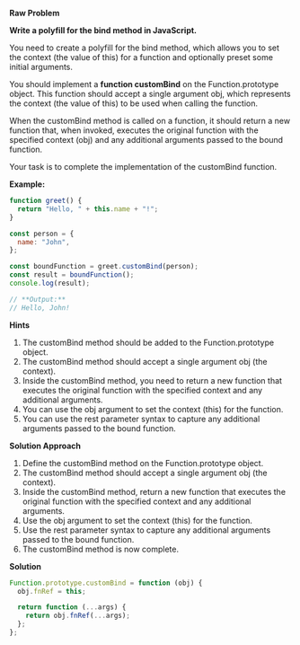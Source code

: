**Raw Problem**

**Write a polyfill for the bind method in JavaScript.**

You need to create a polyfill for the bind method, which allows you to set the context (the value of this) for a function and optionally preset some initial arguments.

You should implement a **function customBind** on the Function.prototype object. This function should accept a single argument obj, which represents the context (the value of this) to be used when calling the function.

When the customBind method is called on a function, it should return a new function that, when invoked, executes the original function with the specified context (obj) and any additional arguments passed to the bound function.

Your task is to complete the implementation of the customBind function.

**Example:**

```javascript
function greet() {
  return "Hello, " + this.name + "!";
}

const person = {
  name: "John",
};

const boundFunction = greet.customBind(person);
const result = boundFunction();
console.log(result);

// **Output:**
// Hello, John!
```

**Hints**

1. The customBind method should be added to the Function.prototype object.
2. The customBind method should accept a single argument obj (the context).
3. Inside the customBind method, you need to return a new function that executes the original function with the specified context and any additional arguments.
4. You can use the obj argument to set the context (this) for the function.
5. You can use the rest parameter syntax to capture any additional arguments passed to the bound function.

**Solution Approach**

1. Define the customBind method on the Function.prototype object.
2. The customBind method should accept a single argument obj (the context).
3. Inside the customBind method, return a new function that executes the original function with the specified context and any additional arguments.
4. Use the obj argument to set the context (this) for the function.
5. Use the rest parameter syntax to capture any additional arguments passed to the bound function.
6. The customBind method is now complete.

**Solution**

```javascript
Function.prototype.customBind = function (obj) {
  obj.fnRef = this;

  return function (...args) {
    return obj.fnRef(...args);
  };
};
```

